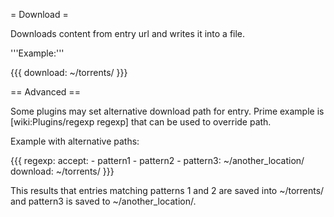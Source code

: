 = Download =

Downloads content from entry url and writes it into a file.

'''Example:'''

{{{
download: ~/torrents/
}}}

== Advanced ==

Some plugins may set alternative download path for entry.
Prime example is [wiki:Plugins/regexp regexp] that can be used to override path.

Example with alternative paths:

{{{
regexp:
  accept:
    - pattern1
    - pattern2
    - pattern3: ~/another_location/
download: ~/torrents/
}}}

This results that entries matching patterns 1 and 2 are saved into
~/torrents/ and pattern3 is saved to ~/another_location/.